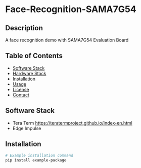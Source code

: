 # Face-Recognition-SAMA7G54

## Description
A face recognition demo with SAMA7G54 Evaluation Board

## Table of Contents
- [Software Stack](#software)
- [Hardware Stack](#hardware)
- [Installation](#installation)
- [Usage](#usage)
- [License](#license)
- [Contact](#contact)

## Software Stack
- Tera Term
  https://teratermproject.github.io/index-en.html
- Edge Impulse
## Installation

```bash
# Example installation command
pip install example-package
